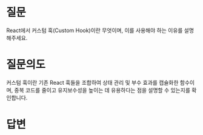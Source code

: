 # 질문
React에서 커스텀 훅(Custom Hook)이란 무엇이며, 이를 사용해야 하는 이유를 설명해주세요.

# 질문의도
커스텀 훅이란 기존 React 훅들을 조합하여 상태 관리 및 부수 효과를 캡슐화한 함수이며, 중복 코드를 줄이고 유지보수성을 높이는 데 유용하다는 점을 설명할 수 있는지를 확인합니다.

# 답변